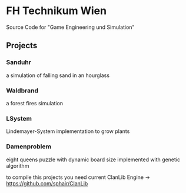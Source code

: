 # FH Technikum Wien
Source Code for "Game Engineering und Simulation"

## Projects
### Sanduhr
a simulation of falling sand in an hourglass
### Waldbrand
a forest fires simulation
### LSystem
Lindemayer-System implementation to grow plants
### Damenproblem
eight queens puzzle with dynamic board size implemented with genetic algorithm

to compile this projects you need current ClanLib Engine -> https://github.com/sphair/ClanLib